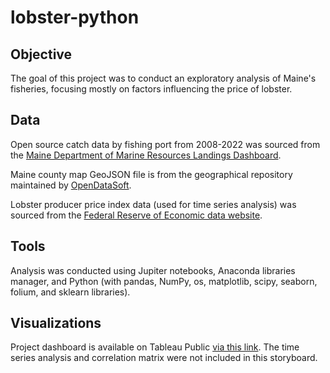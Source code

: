 # lobster-python

## Objective
The goal of this project was to conduct an exploratory analysis of Maine's fisheries, focusing mostly on factors influencing the price of lobster. 

## Data
Open source catch data by fishing port from 2008-2022 was sourced from the [Maine Department of Marine Resources Landings Dashboard]( 
https://mainedmr.shinyapps.io/Landings_Portal/).

Maine county map GeoJSON file is from the geographical repository maintained by [OpenDataSoft](https://public.opendatasoft.com/explore/dataset/georef-united-states-of-america-county/information/?disjunctive.ste_code&disjunctive.ste_name&disjunctive.coty_code&disjunctive.coty_name&sort=year). 

Lobster producer price index data (used for time series analysis) was sourced from the [Federal Reserve of Economic data website](https://fred.stlouisfed.org/series/WPU02230503). 

## Tools
Analysis was conducted using Jupiter notebooks, Anaconda libraries manager, and Python (with pandas, NumPy, os, matplotlib, scipy, seaborn, folium, and sklearn libraries).

## Visualizations
Project dashboard is available on Tableau Public [via this link](https://public.tableau.com/app/profile/celine.terfloth/viz/MaineLobsterExploratoryAnalysis/MaineLobsterLandings2008-2022#1). The time series analysis and correlation matrix were not included in this storyboard. 
